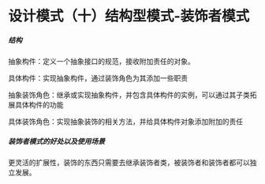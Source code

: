 # 设计模式（十）结构型模式-装饰者模式

##### 结构

抽象构件：定义一个抽象接口的规范，接收附加责任的对象。

具体构件：实现抽象构件，通过装饰角色为其添加一些职责

抽象装饰角色：继承或实现抽象构件，并包含具体构件的实例，可以通过其子类拓展具体构件的功能

具体装饰角色：实现抽象装饰的相关方法，并给具体构件对象添加附加的责任



##### 装饰者模式的好处以及使用场景

更灵活的扩展性，装饰的东西只需要去继承装饰者类，被装饰者和装饰者都可以独立发展。

